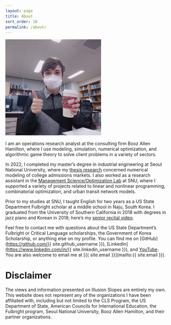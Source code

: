 ```yaml
---
layout: page
title: About
sort_order: 10
permalink: /about/
---
```


![Picture of Max drinking a wintry Starbucks beverage](/assets/images/winter-mug.jpg)

I am an operations research analyst at the consulting firm Booz Allen Hamilton,
where I use modeling, simulation, numerical optimization, and algorithmic game
theory to solve client problems in a variety of sectors.

In 2022, I completed my master&rsquo;s degree in industrial engineering at Seoul
National University, where my
[thesis research](https://github.com/maxkapur/CollegeApplication) concerned
numerical modeling of college admissions markets. I also worked as a research
assistant in the [Management Science/Optimization Lab](https://polytope.snu.ac.kr/)
at SNU, where I supported a variety of projects related to linear and nonlinear
programming, combinatorial optimization, and urban transit network models.

Prior to my studies at SNU, I taught English for two years as a US State
Department Fulbright scholar at a middle school in Naju, South Korea.
I graduated from the University of Southern California in 2018 with degrees in
jazz piano and Korean in 2018; here’s my
[senior recital video](https://www.youtube.com/playlist?list=PL06yMQdXWrp9VsynaPe2mg2gjHfr45VZO).

Feel free to contact me with questions about the US State Department&rsquo;s
Fulbright or Critical Language scholarships, the Government of Korea Scholarship,
or anything else on my profile. You can find me on
[GitHub](https://github.com/{{ site.github_username }}),
[LinkedIn](https://www.linkedin.com/in/{{ site.linkedin_username }}),
and [YouTube](https://www.youtube.com/channel/UCRfryFgD6JkqJiTA_MTkHXw).
You are also welcome to email me at [{{ site.email }}](mailto:{{ site.email }}).

# Disclaimer

The views and information presented on Illusion Slopes are entirely my own.
This website does not represent any of the organizations I have been affiliated with,
including but not limited to the CLS Program, the US Department of State, American
Councils for International Education, the Fulbright program, Seoul National University,
Booz Allen Hamilton, and their partner organizations.
